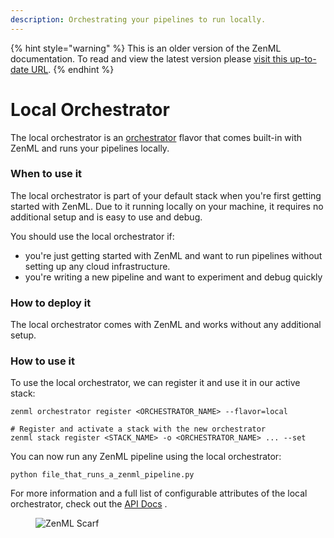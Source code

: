 ```yaml
---
description: Orchestrating your pipelines to run locally.
---
```


{% hint style="warning" %}
This is an older version of the ZenML documentation. To read and view the latest version please [visit this up-to-date URL](https://docs.zenml.io).
{% endhint %}


# Local Orchestrator

The local orchestrator is an [orchestrator](./) flavor that comes built-in with ZenML and runs your pipelines locally.

### When to use it

The local orchestrator is part of your default stack when you're first getting started with ZenML. Due to it running locally on your machine, it requires no additional setup and is easy to use and debug.

You should use the local orchestrator if:

* you're just getting started with ZenML and want to run pipelines without setting up any cloud infrastructure.
* you're writing a new pipeline and want to experiment and debug quickly

### How to deploy it

The local orchestrator comes with ZenML and works without any additional setup.

### How to use it

To use the local orchestrator, we can register it and use it in our active stack:

```shell
zenml orchestrator register <ORCHESTRATOR_NAME> --flavor=local

# Register and activate a stack with the new orchestrator
zenml stack register <STACK_NAME> -o <ORCHESTRATOR_NAME> ... --set
```

You can now run any ZenML pipeline using the local orchestrator:

```shell
python file_that_runs_a_zenml_pipeline.py
```

For more information and a full list of configurable attributes of the local orchestrator, check out the [API Docs](https://sdkdocs.zenml.io/latest/core\_code\_docs/core-orchestrators/#zenml.orchestrators.local.local\_orchestrator.LocalOrchestrator) .

<figure><img src="https://static.scarf.sh/a.png?x-pxid=f0b4f458-0a54-4fcd-aa95-d5ee424815bc" alt="ZenML Scarf"><figcaption></figcaption></figure>
